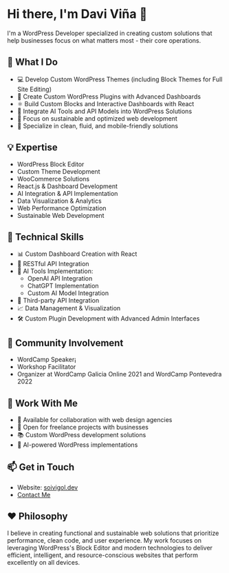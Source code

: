 # Hi there, I'm Davi Viña 👋

I'm a WordPress Developer specialized in creating custom solutions that help businesses focus on what matters most - their core operations.

## 🚀 What I Do

- 💻 Develop Custom WordPress Themes (including Block Themes for Full Site Editing)
- 🔌 Create Custom WordPress Plugins with Advanced Dashboards
- ⚛️ Build Custom Blocks and Interactive Dashboards with React
- 🤖 Integrate AI Tools and API Models into WordPress Solutions
- 🌱 Focus on sustainable and optimized web development
- 🎯 Specialize in clean, fluid, and mobile-friendly solutions

## 💡 Expertise

- WordPress Block Editor
- Custom Theme Development
- WooCommerce Solutions
- React.js & Dashboard Development
- AI Integration & API Implementation
- Data Visualization & Analytics
- Web Performance Optimization
- Sustainable Web Development

## 💪 Technical Skills

- 📊 Custom Dashboard Creation with React
- 🔄 RESTful API Integration
- 🤖 AI Tools Implementation:
  - OpenAI API Integration
  - ChatGPT Implementation
  - Custom AI Model Integration
- 🔌 Third-party API Integration
- 📈 Data Management & Visualization
- 🛠️ Custom Plugin Development with Advanced Admin Interfaces

## 🎤 Community Involvement

- WordCamp Speaker¡
- Workshop Facilitator
- Organizer at WordCamp Galicia Online 2021 and WordCamp Pontevedra 2022

## 🤝 Work With Me

- 🏢 Available for collaboration with web design agencies
- 💼 Open for freelance projects with businesses
- 📚 Custom WordPress development solutions
- 🤖 AI-powered WordPress implementations

## 📫 Get in Touch

- Website: [soivigol.dev](https://soivigol.dev)
- [Contact Me](https://soivigol.dev/contact)

## ❤️ Philosophy

I believe in creating functional and sustainable web solutions that prioritize performance, clean code, and user experience. My work focuses on leveraging WordPress's Block Editor and modern technologies to deliver efficient, intelligent, and resource-conscious websites that perform excellently on all devices.
